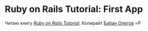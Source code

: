# Ruby on Rails Tutorial: First App

Читаю книгу [*Ruby on Rails Tutorial*](http://railstutorial.org/).
Копирайт [Бабан Олегов](http://olegbabanov.com/) =P
